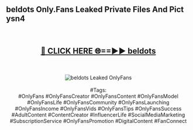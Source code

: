 <h2>beldots Only.Fans Leaked Private Files And Pict ysn4</h2>
<br>
<div align="center">
<h2><a href="https://mediafiles.top/beldots" rel="nofollow">🔴 CLICK HERE 🌐==►► beldots</a></h2>
<br>
<br>
<a href="https://mediafiles.top/beldots" rel="nofollow" data-target="animated-image.originalLink"><img src="https://i.ibb.co.com/WyWwxjT/player-gif2.gif" alt="beldots Leaked OnlyFans" style="max-width: 100%; display: inline-block;" data-target="animated-image.originalImage"></a>
<br><br>
#Tags:
<br>
#OnlyFans #OnlyFansCreator #OnlyFansContent #OnlyFansModel #OnlyFansLife #OnlyFansCommunity #OnlyFansLaunching #OnlyFansIncome #OnlyFansVids #OnlyFansTips #OnlyFansSuccess #AdultContent #ContentCreator #InfluencerLife #SocialMediaMarketing #SubscriptionService #OnlyFansPromotion #DigitalContent #FanConnect
</div>
<br>